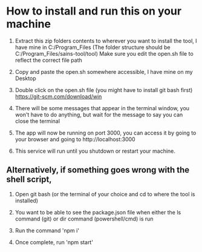 # How to install and run this on your machine

1. Extract this zip folders contents to wherever you want to install the tool, I have mine in C:/Program_Files (The folder structure should be C:/Program_Files/sains-tool/tool) Make sure you edit the open.sh file to reflect the correct file path

2. Copy and paste the open.sh somewhere accessible, I have mine on my Desktop

3. Double click on the open.sh file (you might have to install git bash first) https://git-scm.com/download/win

4. There will be some messages that appear in the terminal window, you won't have to do anything, but wait for the message to say you can close the terminal

5. The app will now be running on port 3000, you can access it by going to your browser and going to http://localhost:3000

6. This service will run until you shutdown or restart your machine.

## Alternatively, if something goes wrong with the shell script,

1. Open git bash (or the terminal of your choice and cd to where the tool is installed)

2. You want to be able to see the package.json file when either the ls command (git) or dir command (powershell/cmd) is run

3. Run the command 'npm i'

4. Once complete, run 'npm start'
